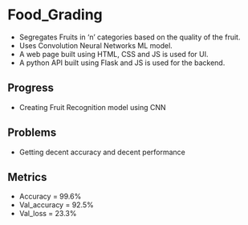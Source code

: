 # Food_Grading
- Segregates Fruits in ‘n’ categories based on the quality of the fruit. 
- Uses Convolution Neural Networks ML model. 
- A web page built using HTML, CSS and JS is used for UI. 
- A python API built using Flask and JS is used for the backend.
## Progress
- Creating Fruit Recognition model using CNN
## Problems
- Getting decent accuracy and decent performance
## Metrics
- Accuracy = 99.6%
- Val_accuracy = 92.5%
- Val_loss = 23.3%
